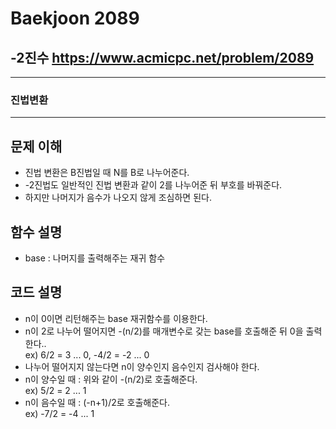 Baekjoon 2089
=============
-2진수  <https://www.acmicpc.net/problem/2089>
---------------
- - -
### 진법변환
- - -
## 문제 이해
- 진법 변환은 B진법일 때 N를 B로 나누어준다.
- -2진법도 일반적인 진법 변환과 같이 2를 나누어준 뒤 부호를 바꿔준다.
- 하지만 나머지가 음수가 나오지 않게 조심하면 된다.

## 함수 설명
- base : 나머지를 출력해주는 재귀 함수
## 코드 설명
- n이 0이면 리턴해주는 base 재귀함수를 이용한다.
- n이 2로 나누어 떨어지면 -(n/2)를 매개변수로 갖는 base를 호출해준 뒤 0을 출력한다..  
ex) 6/2 = 3 ... 0, -4/2 = -2 ... 0
- 나누어 떨어지지 않는다면 n이 양수인지 음수인지 검사해야 한다.
- n이 양수일 때 : 위와 같이 -(n/2)로 호출해준다.  
ex) 5/2 = 2 ... 1
- n이 음수일 때 : (-n+1)/2로 호출해준다.  
ex) -7/2 = -4 ... 1
